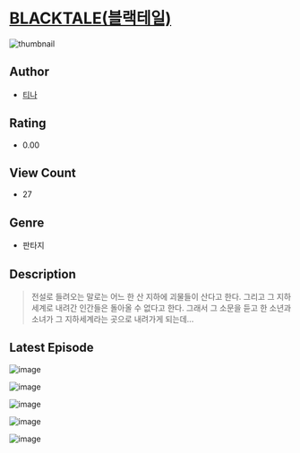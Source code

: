 # [BLACKTALE(블랙테일)](https://comic.naver.com/bestChallenge/list?titleId=810690)
![thumbnail](https://image-comic.pstatic.net/user_contents_data/challenge_comic/2023/05/24/302317/upload_4048848423048667491_480x623.jpeg)

## Author
- [티나](https://comic.naver.com/artistTitle?id=302317)

## Rating
- 0.00

## View Count
- 27

## Genre
- 판타지

## Description
> 전설로 들려오는 말로는 어느 한 산 지하에 괴물들이 산다고 한다. 그리고 그 지하세계로 내려간 인간들은 돌아올 수 없다고 한다. 그래서 그 소문을 듣고 한 소년과 소녀가 그 지하세계라는 곳으로 내려가게 되는데...


## Latest Episode
![image](https://image-comic.pstatic.net/user_contents_data/challenge_comic/2023/05/24/302317/upload_7377522242893734707.jpeg)

![image](https://image-comic.pstatic.net/user_contents_data/challenge_comic/2023/05/24/302317/upload_4049974549749444710.jpeg)

![image](https://image-comic.pstatic.net/user_contents_data/challenge_comic/2023/05/24/302317/upload_7162192597286740837.jpeg)

![image](https://image-comic.pstatic.net/user_contents_data/challenge_comic/2023/05/24/302317/upload_3990814231484719923.jpeg)

![image](https://image-comic.pstatic.net/user_contents_data/challenge_comic/2023/05/24/302317/upload_3702581442316351029.jpeg)
